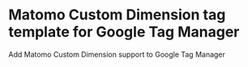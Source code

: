 # Matomo Custom Dimension tag template for Google Tag Manager

Add Matomo Custom Dimension support to Google Tag Manager